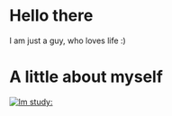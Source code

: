 # Hello there

I am just a guy, who loves life :)

# A little about myself

[![Im study:](https://skillicons.dev/icons?i=haxe,lua,python&theme=dark)](https://skillicons.dev)
